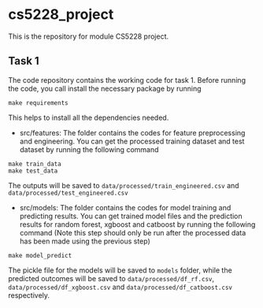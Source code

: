 cs5228_project
==============================

This is the repository for module CS5228 project.

## Task 1
The code repository contains the working code for task 1. Before running the code, you call install the necessary package by running
```
make requirements
```
This helps to install all the dependencies needed. 
- src/features: The folder contains the codes for feature preprocessing and engineering. You can get the processed training dataset and test dataset by running the following command
```
make train_data
make test_data
```
The outputs will be saved to `data/processed/train_engineered.csv` and `data/processed/test_engineered.csv`

- src/models: The folder contains the codes for model training and predicting results. You can get trained model files and the prediction results for random forest, xgboost and catboost by running the following command (Note this step should only be run after the processed data has been made using the previous step)
```
make model_predict
```
The pickle file for the models will be saved to `models` folder, while the predicted outcomes will be saved to `data/processed/df_rf.csv`, `data/processed/df_xgboost.csv` and `data/processed/df_catboost.csv` respectively.

